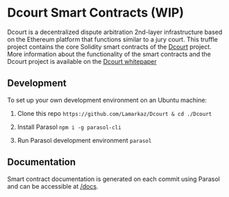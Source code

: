 # Dcourt Smart Contracts (WIP)

Dcourt is a decentralized dispute arbitration 2nd-layer infrastructure based on the Ethereum platform that functions similar to a jury court.
This truffle project contains the core Solidity smart contracts of the [Dcourt](https://dcourt.io) project.
More information about the functionality of the smart contracts and the Dcourt project is available on the [Dcourt whitepaper](https://dcourt.io/whitepaper.pdf)

## Development

To set up your own development environment on an Ubuntu machine:

1. Clone this repo
`https://github.com/Lamarkaz/Dcourt & cd ./Dcourt`

2. Install Parasol
`npm i -g parasol-cli`

3. Run Parasol development environment
`parasol`

## Documentation

Smart contract documentation is generated on each commit using Parasol and can be accessible at [/docs](/docs).